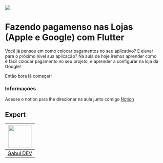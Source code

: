 <img  src="https://storage.googleapis.com/golden-wind/experts-club/capa-github.svg"  />

# Fazendo pagamenso nas Lojas (Apple e Google) com Flutter

Você já pensou em como colocar pagamentos no seu aplicativo? E elevar para o 
próximo nível sua aplicação?
Na aula de hoje iremos aprender como é fácil colocar pagamento no seu projeto, e
aprender a configurar na loja da Google!

Então bora lá começar!

  

### Informações
Acesse o notion para lhe direcionar na aula junto comigo
[Notion](https://scratched-collarbone-d7d.notion.site/1-Fazendo-pagamentos-nas-Lojas-Apple-Google-com-Flutter-70d72aa5606d46b78ff0e142efbe342c)
  

## Expert

  

| [<img src="https://avatars.githubusercontent.com/u/32063378?s=460&u=6720dd978cc0757ee58a3fefb1f0f073896deb32&v=4" width="75px;"/>](https://github.com/diego3g) |
| :------------------------------------------------------------------------------------------------------------------------------------------------------------: |
| [Gabul DEV](https://github.com/gabuldev) |